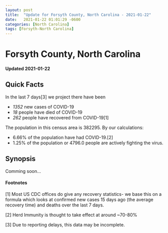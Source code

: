 ```yaml
---
layout: post
title:  "Update for Forsyth County, North Carolina - 2021-01-22"
date:   2021-01-22 01:01:29 -0600
categories: [North Carolina]
tags: [Forsyth-North Carolina]
---
```


# Forsyth County, North Carolina
#### Updated 2021-01-22

## Quick Facts

In the last 7 days[3] we project there have been
- *1352* new cases of COVID-19
- *18* people have died of COVID-19
- *262* people have recovered from COVID-19[1]

The population in this census area is 382295. By our calculations:
- 6.66% of the population have had COVID-19.[2]
- 1.25% of the population or 4796.0 people are actively fighting the virus.

## Synopsis

Comming soon...


#### Footnotes

[1] Most US CDC offices do give any recovery statistics- we base this on a formula which looks at confirmed new cases
15 days ago (the average recovery time) and deaths over the last 7 days.

[2] Herd Immunity is thought to take effect at around ~70-80%

[3] Due to reporting delays, this data may be incomplete.
 
    